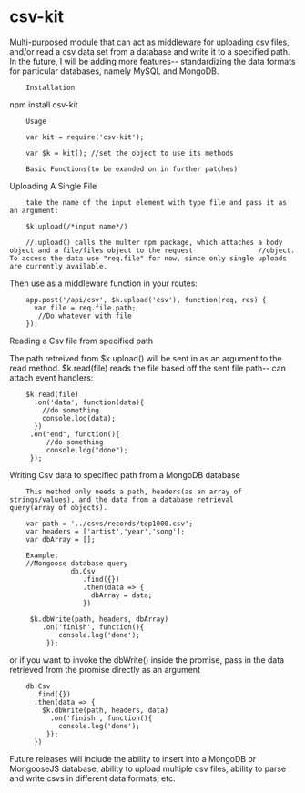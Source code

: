 # csv-kit
Multi-purposed module that can act as middleware for uploading csv files, and/or read a csv data set from a database and write it to a specified path. In the future, I will be adding more features-- standardizing the data formats for particular databases, namely MySQL and MongoDB.

        Installation

npm install csv-kit


        Usage

        var kit = require('csv-kit');

        var $k = kit(); //set the object to use its methods

        Basic Functions(to be exanded on in further patches)

Uploading A Single File

        take the name of the input element with type file and pass it as an argument:

        $k.upload(/*input name*/)
        
        //.upload() calls the multer npm package, which attaches a body object and a file/files object to the request                //object. To access the data use "req.file" for now, since only single uploads are currently available.

Then use as a middleware function in your routes:

        app.post('/api/csv', $k.upload('csv'), function(req, res) {
          var file = req.file.path;
           //Do whatever with file
        });

Reading a Csv file from specified path
        
The path retreived from $k.upload() will be sent in as an argument to the read method.
$k.read(file) reads the file based off the sent file path-- can attach event handlers:

        $k.read(file)
          .on('data', function(data){
            //do something 
            console.log(data);
          })
         .on("end", function(){
             //do something
             console.log("done");
         });


Writing Csv data to specified path from a MongoDB database

        This method only needs a path, headers(as an array of strings/values), and the data from a database retrieval                 query(array of objects).

        var path = '../csvs/records/top1000.csv';
        var headers = ['artist','year','song'];
        var dbArray = [];
        
        Example: 
        //Mongoose database query            
                   db.Csv
                      .find({})
                      .then(data => {
                        dbArray = data;
                      })

         $k.dbWrite(path, headers, dbArray)
            .on('finish', function(){
                console.log('done');
             });


or if you want to invoke the dbWrite() inside the promise, pass in the data retrieved from the promise directly as an argument

        db.Csv
          .find({})
          .then(data => {
            $k.dbWrite(path, headers, data)
              .on('finish', function(){
                console.log('done');
             });
          })


Future releases will include the ability to insert into a MongoDB or MongooseJS database, ability to upload multiple csv files, ability to parse and write csvs in different data formats, etc.


